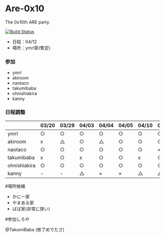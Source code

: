 Are-0x10
========

The 0x10th ARE party.

[![Build Status](https://travis-ci.org/AreKai/Are-0x10.svg)](https://travis-ci.org/AreKai/Are-0x10)

- 日程：04/12
- 場所：ymrl家(暫定)

### 参加
- ymrl
- akiroom
- naotaco
- takumibaba
- ohnishiakira
- kanny

### 日程調整

||03/20|03/29|04/03|04/04|04/05|04/10|04/11|04/12|
|---|---|---|---|---|---|---|---|---|
|ymrl|○|○|○|○|○|○|○|○|
|akiroom|x|△|○|△|○|○|○|○|
|naotaco|○|○|○|○|○|○|×|○|
|takumibaba|x|○|x|○|○|x|○|○|
|ohnishiakira|○|○|○|○|○|○|○|○|
|kanny|-|-|△|×|×|△|△|△|

#場所候補

- かにー家
- やまある家
- ばば家(非常に狭い)

#参加しろや

@TakumiBaba (修了めでたさ)
